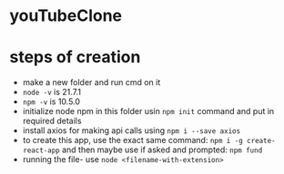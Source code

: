 # youTubeClone

# steps of creation
- make a new folder and run cmd on it
- `node -v` is 21.7.1
- `npm -v` is 10.5.0
- initialize node npm in this folder usin `npm init` command and put in required details
- install axios for making api calls using `npm i --save axios`
- to create this app, use the exact same command: `npm i -g create-react-app` and then maybe use if asked and prompted: `npm fund`
- running the file- use `node <filename-with-extension>`

